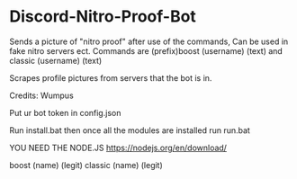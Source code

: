 # Discord-Nitro-Proof-Bot
Sends a picture of "nitro proof" after use of the commands, Can be used in fake nitro servers ect. Commands are (prefix)boost (username) (text) and classic (username) (text)

Scrapes profile pictures from servers that the bot is in.

Credits: Wumpus

Put ur bot token in config.json

Run install.bat then once all the modules are installed run run.bat

YOU NEED THE NODE.JS https://nodejs.org/en/download/
 
boost (name) (legit)
classic (name) (legit)
